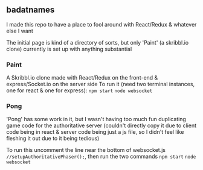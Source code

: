 ## badatnames
I made this repo to have a place to fool around with React/Redux & whatever else I want

The initial page is kind of a directory of sorts, but only 'Paint' (a skribbl.io clone) currently is set up with anything substantial

### Paint
A Skribbl.io clone made with React/Redux on the front-end & express/Socket.io on the server side
To run it (need two terminal instances, one for react & one for express):
`npm start`
`node websocket`

### Pong
'Pong' has some work in it, but I wasn't having too much fun duplicating game code for the authoritative server (couldn't directly copy it due to client code being in react & server code being just a js file, so I didn't feel like fleshing it out due to it being tedious)

To run this uncomment the line near the bottom of websocket.js `//setupAuthoritativePhaser();`, then run the two commands
`npm start`
`node websocket`
